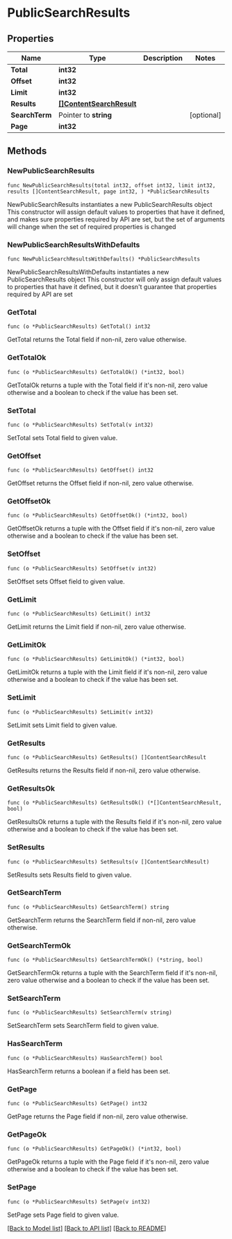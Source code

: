 # PublicSearchResults

## Properties

Name | Type | Description | Notes
------------ | ------------- | ------------- | -------------
**Total** | **int32** |  | 
**Offset** | **int32** |  | 
**Limit** | **int32** |  | 
**Results** | [**[]ContentSearchResult**](ContentSearchResult.md) |  | 
**SearchTerm** | Pointer to **string** |  | [optional] 
**Page** | **int32** |  | 

## Methods

### NewPublicSearchResults

`func NewPublicSearchResults(total int32, offset int32, limit int32, results []ContentSearchResult, page int32, ) *PublicSearchResults`

NewPublicSearchResults instantiates a new PublicSearchResults object
This constructor will assign default values to properties that have it defined,
and makes sure properties required by API are set, but the set of arguments
will change when the set of required properties is changed

### NewPublicSearchResultsWithDefaults

`func NewPublicSearchResultsWithDefaults() *PublicSearchResults`

NewPublicSearchResultsWithDefaults instantiates a new PublicSearchResults object
This constructor will only assign default values to properties that have it defined,
but it doesn't guarantee that properties required by API are set

### GetTotal

`func (o *PublicSearchResults) GetTotal() int32`

GetTotal returns the Total field if non-nil, zero value otherwise.

### GetTotalOk

`func (o *PublicSearchResults) GetTotalOk() (*int32, bool)`

GetTotalOk returns a tuple with the Total field if it's non-nil, zero value otherwise
and a boolean to check if the value has been set.

### SetTotal

`func (o *PublicSearchResults) SetTotal(v int32)`

SetTotal sets Total field to given value.


### GetOffset

`func (o *PublicSearchResults) GetOffset() int32`

GetOffset returns the Offset field if non-nil, zero value otherwise.

### GetOffsetOk

`func (o *PublicSearchResults) GetOffsetOk() (*int32, bool)`

GetOffsetOk returns a tuple with the Offset field if it's non-nil, zero value otherwise
and a boolean to check if the value has been set.

### SetOffset

`func (o *PublicSearchResults) SetOffset(v int32)`

SetOffset sets Offset field to given value.


### GetLimit

`func (o *PublicSearchResults) GetLimit() int32`

GetLimit returns the Limit field if non-nil, zero value otherwise.

### GetLimitOk

`func (o *PublicSearchResults) GetLimitOk() (*int32, bool)`

GetLimitOk returns a tuple with the Limit field if it's non-nil, zero value otherwise
and a boolean to check if the value has been set.

### SetLimit

`func (o *PublicSearchResults) SetLimit(v int32)`

SetLimit sets Limit field to given value.


### GetResults

`func (o *PublicSearchResults) GetResults() []ContentSearchResult`

GetResults returns the Results field if non-nil, zero value otherwise.

### GetResultsOk

`func (o *PublicSearchResults) GetResultsOk() (*[]ContentSearchResult, bool)`

GetResultsOk returns a tuple with the Results field if it's non-nil, zero value otherwise
and a boolean to check if the value has been set.

### SetResults

`func (o *PublicSearchResults) SetResults(v []ContentSearchResult)`

SetResults sets Results field to given value.


### GetSearchTerm

`func (o *PublicSearchResults) GetSearchTerm() string`

GetSearchTerm returns the SearchTerm field if non-nil, zero value otherwise.

### GetSearchTermOk

`func (o *PublicSearchResults) GetSearchTermOk() (*string, bool)`

GetSearchTermOk returns a tuple with the SearchTerm field if it's non-nil, zero value otherwise
and a boolean to check if the value has been set.

### SetSearchTerm

`func (o *PublicSearchResults) SetSearchTerm(v string)`

SetSearchTerm sets SearchTerm field to given value.

### HasSearchTerm

`func (o *PublicSearchResults) HasSearchTerm() bool`

HasSearchTerm returns a boolean if a field has been set.

### GetPage

`func (o *PublicSearchResults) GetPage() int32`

GetPage returns the Page field if non-nil, zero value otherwise.

### GetPageOk

`func (o *PublicSearchResults) GetPageOk() (*int32, bool)`

GetPageOk returns a tuple with the Page field if it's non-nil, zero value otherwise
and a boolean to check if the value has been set.

### SetPage

`func (o *PublicSearchResults) SetPage(v int32)`

SetPage sets Page field to given value.



[[Back to Model list]](../README.md#documentation-for-models) [[Back to API list]](../README.md#documentation-for-api-endpoints) [[Back to README]](../README.md)



